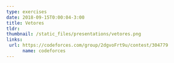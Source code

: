 ```yaml
---
type: exercises
date: 2018-09-15T0:00:04-3:00
title: Vetores
tldr: 
thumbnail: /static_files/presentations/vetores.png
links: 
 url: https://codeforces.com/group/2dgvoFrt9u/contest/304779
      name: codeforces
---
```

